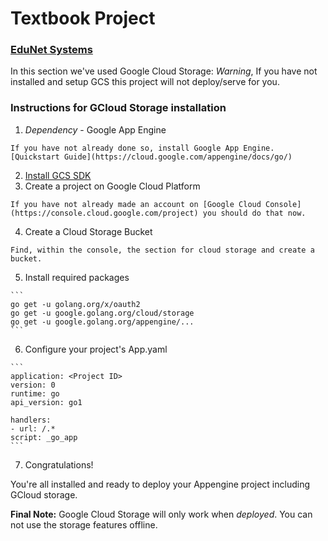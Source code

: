 # Textbook Project
### [EduNet Systems](http://www.edunetsystems.com/)

In this section we've used Google Cloud Storage: 
*Warning*, If you have not installed and setup GCS this project will not deploy/serve for you.




### Instructions for GCloud Storage installation
  1. *Dependency* - Google App Engine

    If you have not already done so, install Google App Engine. [Quickstart Guide](https://cloud.google.com/appengine/docs/go/)
  2. [Install GCS SDK](https://cloud.google.com/sdk/downloads)
  3. Create a project on Google Cloud Platform

    If you have not already made an account on [Google Cloud Console](https://console.cloud.google.com/project) you should do that now.
  4. Create a Cloud Storage Bucket

    Find, within the console, the section for cloud storage and create a bucket.
  5. Install required packages

    ```
    go get -u golang.org/x/oauth2
    go get -u google.golang.org/cloud/storage
    go get -u google.golang.org/appengine/...
    ```
  6. Configure your project's App.yaml

    ```
    application: <Project ID>
    version: 0
    runtime: go
    api_version: go1

    handlers:
    - url: /.*
    script: _go_app
    ```
  7. Congratulations!

You're all installed and ready to deploy your Appengine project including GCloud storage.

**Final Note:**
  Google Cloud Storage will only work when *deployed*. You can not use the storage features offline.


